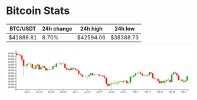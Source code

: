 # Bitcoin Stats

BTC/USDT|24h change|24h high|24h low|
|---|---|---|---|
|$41888.81|8.70%|$42594.06|$38388.73|

<img src="./chart.svg">
